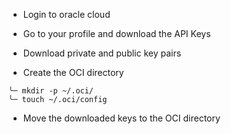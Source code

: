 

- Login to oracle cloud

- Go to your profile and download the API Keys

- Download private and public key pairs

- Create the OCI directory

```
╰─ mkdir -p ~/.oci/
╰─ touch ~/.oci/config
```

- Move the downloaded keys to the OCI directory

